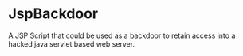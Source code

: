 # JspBackdoor
A JSP Script that could be used as a backdoor to retain access into a hacked java servlet based web server.
